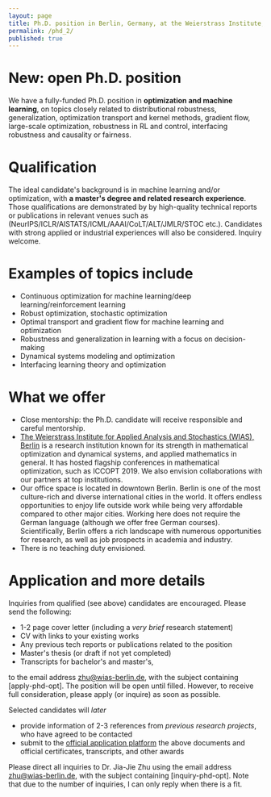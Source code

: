 ```yaml
---
layout: page
title: Ph.D. position in Berlin, Germany, at the Weierstrass Institute, optimization and machine learning
permalink: /phd_2/
published: true
---
```


# New: open Ph.D. position

We have a fully-funded Ph.D. position in **optimization and machine learning**, on topics closely related to distributional robustness, generalization, optimization transport and kernel methods, gradient flow, large-scale optimization, robustness in RL and control, interfacing robustness and causality or fairness.

# Qualification
The ideal candidate's background is in machine learning and/or optimization, with **a master's degree and related research experience**. Those qualifications are demonstrated by by high-quality technical reports or publications in relevant venues such as (NeurIPS/ICLR/AISTATS/ICML/AAAI/CoLT/ALT/JMLR/STOC etc.). Candidates with strong applied or industrial experiences will also be considered. Inquiry welcome.

# Examples of topics include

* Continuous optimization for machine learning/deep learning/reinforcement learning
* Robust optimization, stochastic optimization
* Optimal transport and gradient flow for machine learning and optimization
* Robustness and generalization in learning with a focus on decision-making
* Dynamical systems modeling and optimization
* Interfacing learning theory and optimization
  
# What we offer

  - Close mentorship: the Ph.D. candidate will receive responsible and careful mentorship.
  - [The Weierstrass Institute for Applied Analysis and Stochastics (WIAS), Berlin](https://wias-berlin.de/) is a research institution known for its strength in mathematical optimization and dynamical systems, and applied mathematics in general. It has hosted flagship conferences in mathematical optimization, such as ICCOPT 2019. We also envision collaborations with our partners at top institutions.
  - Our office space is located in downtown Berlin. Berlin is one of the most culture-rich and diverse international cities in the world. It offers endless opportunities to enjoy life outside work while being very affordable compared to other major cities. Working here does not require the German language (although we offer free German courses). Scientifically, Berlin offers a rich landscape with numerous opportunities for research, as well as job prospects in academia and industry.
  - There is no teaching duty envisioned.

# Application and more details

Inquiries from qualified (see above) candidates are encouraged. Please send the following:

- 1-2 page cover letter (including a *very brief* research statement)
- CV with links to your existing works
- Any previous tech reports or publications related to the position
- Master's thesis (or draft if not yet completed)
- Transcripts for bachelor's and master's,

to the email address [zhu@wias-berlin.de](mailto:zhu@wias-berlin.de), with the subject containing [apply-phd-opt].
The position will be open until filled. However, to receive full consideration, please apply (or inquire) as soon as possible. 

Selected candidates will *later* 

- provide information of 2-3 references from *previous research projects*, who have agreed to be contacted
- submit to the [official application platform](https://wias-berlin.softgarden.io/job/18496523?l=de) the above documents and official certificates, transcripts, and other awards 

Please direct all inquiries to Dr. Jia-Jie Zhu using the email address [zhu@wias-berlin.de](mailto:zhu@wias-berlin.de), with the subject containing [inquiry-phd-opt]. Note that due to the number of inquiries, I can only reply when there is a fit.

